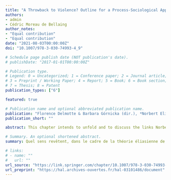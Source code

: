 ```yaml
---
title: "A Throwback to Violence? Outline for a Process-Sociological Approach to ‘Terror’ and ‘Terrorism’"
authors:
- admin
- Cédric Moreau de Bellaing
author_notes:
- "Equal contribution"
- "Equal contribution"
date: "2021-08-03T00:00:00Z"
doi: "10.1007/978-3-030-74993-4_9"

# Schedule page publish date (NOT publication's date).
# publishDate: "2017-01-01T00:00:00Z"

# Publication type.
# Legend: 0 = Uncategorized; 1 = Conference paper; 2 = Journal article;
# 3 = Preprint / Working Paper; 4 = Report; 5 = Book; 6 = Book section;
# 7 = Thesis; 8 = Patent
publication_types: ["6"]

featured: true

# Publication name and optional abbreviated publication name.
publication: "Florence Delmotte & Barbara Górnicka (dir.), *Norbert Elias in Troubled Times: Figurational Approaches to the Problems of the Twenty-First Century*, Cham, Palgrave Macmillan, 2021, p. 159-178"
publication_short: ""

abstract: This chapter intends to unfold and to discuss the links Norbert Elias wove between the process of civilisation and the progression of functional democratisation in the light of the transformations that violent conflicts have undergone since the end of the nineteenth century. It is argued that these violent conflicts, regularly described as part, or signs, of decivilisation processes, should be understood not as external resistance to the process of civilisation, that is to say as throwbacks to archaic violence, but as regressive—in a technical sense—violence that go along with, and react to the process of civilisation. In order to do so, it is necessary to look into Elias’s sociology of knowledge and take the full measure of the role he reserves for ideological radicalisation in his analysis of the appalling violence that erupted during the twentieth century.

# Summary. An optional shortened abstract.
summary: Quel sens revêtent, dans le cadre de la théorie éliasienne de la civilisation, les formes de violence que nous qualifions par les termes de « terreur » et de « terrorisme » ? Dans quelle mesure manifestent-elles des tendances à la « dé-civilisation » à l’œuvre dans les sociétés modernes ? Et comment faut-il alors comprendre cette apparente inversion du sens de l'évolution ? S’agit-il d’ailleurs à proprement parler d’une « inversion » ?

# links:
# - name: ""
#   url: ""
url_source: "https://link.springer.com/chapter/10.1007/978-3-030-74993-4_9"
url_preprint: "https://hal.archives-ouvertes.fr/hal-03101486/document"
---
```

